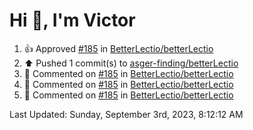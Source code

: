 <h1>Hi 👋, I'm Victor </h1>

<!--RECENT_ACTIVITY:start-->
1. 👍 Approved [#185](https://github.com/BetterLectio/betterLectio/pull/185#pullrequestreview-1608352826) in [BetterLectio/betterLectio](https://github.com/BetterLectio/betterLectio)<br>
2. ⬆️ Pushed 1 commit(s) to [asger-finding/betterLectio](https://github.com/asger-finding/betterLectio)<br>
3. 💬 Commented on [#185](https://github.com/BetterLectio/betterLectio/pull/185#issuecomment-1703894330) in [BetterLectio/betterLectio](https://github.com/BetterLectio/betterLectio)<br>
4. 💬 Commented on [#185](https://github.com/BetterLectio/betterLectio/pull/185#issuecomment-1703882572) in [BetterLectio/betterLectio](https://github.com/BetterLectio/betterLectio)<br>
5. 💬 Commented on [#185](https://github.com/BetterLectio/betterLectio/pull/185#issuecomment-1703880919) in [BetterLectio/betterLectio](https://github.com/BetterLectio/betterLectio)<br>
<!--RECENT_ACTIVITY:end-->

<!--RECENT_ACTIVITY:last_update-->
Last Updated: Sunday, September 3rd, 2023, 8:12:12 AM
<!--RECENT_ACTIVITY:last_update_end-->
